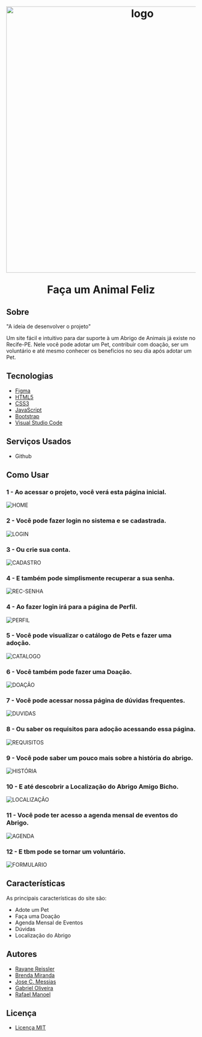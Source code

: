 <h1 align="center">
  <img width="708" alt="logo" src="https://github.com/AmigoBicho/Projeto-Amigo-Bicho/assets/104660308/f72d6271-ce7f-4b3d-a138-7cbdd399376d">
  <p>Faça um Animal Feliz</p>
</h1>

## Sobre

"A ideia de desenvolver o projeto"

Um site fácil e intuitivo para dar suporte à um Abrigo de Animais já existe no Recife-PE.
Nele você pode adotar um Pet, contribuir com doação, ser um voluntário e até mesmo conhecer os beneficios no seu dia após adotar um Pet.

## Tecnologias

- [Figma](https://www.figma.com/login)
- [HTML5](https://developer.mozilla.org/pt-BR/docs/Web/HTML)
- [CSS3](https://developer.mozilla.org/pt-BR/docs/Web/CSS)
- [JavaScript](https://developer.mozilla.org/pt-BR/docs/Web/JavaScript)
- [Bootstrap](https://getbootstrap.com)
- [Visual Studio Code](https://code.visualstudio.com)

## Serviços Usados

- Github

## Como Usar

### 1 - Ao acessar o projeto, você verá esta página inicial.
![HOME](https://github.com/AmigoBicho/Projeto-Amigo-Bicho/assets/104660308/57461254-cdfe-4c56-a6bf-5c7ca40b84c8)

### 2 - Você pode fazer login no sistema e se cadastrada.
![LOGIN](https://github.com/AmigoBicho/Projeto-Amigo-Bicho/assets/104660308/c30b1c85-a62f-4466-a047-da89428b988a)

### 3 - Ou crie sua conta.
![CADASTRO](https://github.com/AmigoBicho/Projeto-Amigo-Bicho/assets/104660308/11951865-56ea-4243-9f63-2357375c1a3f)

### 4 - E também pode simplismente recuperar a sua senha.
![REC-SENHA](https://github.com/AmigoBicho/Projeto-Amigo-Bicho/assets/104660308/639d276b-91dd-44fa-ac03-b02394ff3c60)

### 4 - Ao fazer login irá para a página de Perfil.
![PERFIL](https://github.com/AmigoBicho/Projeto-Amigo-Bicho/assets/104660308/a24484da-6ba8-427f-8d55-71923668f8b7)

### 5 - Você pode visualizar o catálogo de Pets e fazer uma adoção.
![CATALOGO](https://github.com/AmigoBicho/Projeto-Amigo-Bicho/assets/104660308/68d8bb43-1972-426c-bee2-6bf1bb577fd5)

### 6 - Você também pode fazer uma Doação.
![DOAÇÃO](https://github.com/AmigoBicho/Projeto-Amigo-Bicho/assets/104660308/ae4ad86c-a99f-458d-8610-bbab5abdfb67)

### 7 - Você pode acessar nossa página de dúvidas frequentes. 
![DUVIDAS](https://github.com/AmigoBicho/Projeto-Amigo-Bicho/assets/104660308/82f6f152-bc1f-4307-9fb6-850345b0230f)

### 8 - Ou saber os requisitos para adoção acessando essa página. 
![REQUISITOS](https://github.com/AmigoBicho/Projeto-Amigo-Bicho/assets/104660308/ccf736df-97ed-455d-8965-8e8b40d55b4a)

### 9 - Você pode saber um pouco mais sobre a história do abrigo.
![HISTÓRIA](https://github.com/AmigoBicho/Projeto-Amigo-Bicho/assets/104660308/2bbe18b1-209f-4716-8f0c-3073ed990b72)

### 10 - E até descobrir a Localização do Abrigo Amigo Bicho.
![LOCALIZAÇÃO](https://github.com/AmigoBicho/Projeto-Amigo-Bicho/assets/104660308/487d9678-573d-4ee6-9020-5cebba439254)

### 11 - Você pode ter acesso a agenda mensal de eventos do Abrigo.
![AGENDA](https://github.com/AmigoBicho/Projeto-Amigo-Bicho/assets/104660308/f76d9196-61b6-4005-8588-a417d167dbbe)

### 12 - E tbm pode se tornar um voluntário.
![FORMULARIO](https://github.com/AmigoBicho/Projeto-Amigo-Bicho/assets/104660308/a7849b6d-cfbd-4406-99b9-8306de78f2ca)

## Características 

As principais características do site são:
- Adote um Pet
- Faça uma Doação
- Agenda Mensal de Eventos 
- Dúvidas
- Localização do Abrigo

## Autores

- [Rayane Reissler](https://github.com/rayanereissler)
- [Brenda Miranda](https://github.com/brensmiranda)
- [Jose C. Messias](https://github.com/JoseCMessias)
- [Gabriel Oliveira](https://github.com/Gabrieira)
- [Rafael Manoel](https://github.com/faelsi)

## Licença

- [Licença MIT](https://github.com/AmigoBicho/Projeto-Amigo-Bicho/blob/main/LICENSE)





